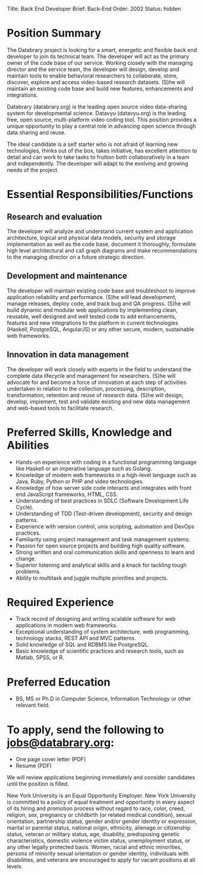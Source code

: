 Title: Back End Developer
Brief: Back-End
Order: 2002
Status: hidden

# Position Summary

The Databrary project is looking for a smart, energetic and flexible back end developer to join its technical team. The developer will act as the primary owner of the code base of our service. Working closely with the managing director and the service team, the developer will design, develop and maintain tools to enable behavioral researchers to collaborate, store, discover, explore and access video-based research datasets. (S)he will maintain an existing code base and build new features, enhancements and integrations.

Databrary (databrary.org) is the leading open source video data-sharing system for developmental science. Datavyu (datavyu.org) is the leading free, open source, multi-platform video coding tool. This position provides a unique opportunity to play a central role in advancing open science through data sharing and reuse.

The ideal candidate is a self starter who is not afraid of learning new technologies, thinks out of the box, takes initiative, has excellent attention to detail and can work to take tasks to fruition both collaboratively in a team and independently. The developer will adapt to the evolving and growing needs of the project.


# Essential Responsibilities/Functions

## Research and evaluation
The developer will analyze and understand current system and application architecture, logical and physical data models, security and storage implementation as well as the code base, document it thoroughly, formulate high level architectural and call graph diagrams and make recommendations to the managing director on a future strategic direction.

## Development and maintenance
The developer will maintain existing code base and troubleshoot to improve application reliability and performance. (S)he will lead development, manage releases, deploy code, and track bug and QA progress. (S)he will build dynamic and modular web applications by implementing clean, reusable, well designed and well tested code to add enhancements, features and new integrations to the platform in current technologies (Haskell, PostgreSQL, AngularJS) or any other secure, modern, sustainable web frameworks.

## Innovation in data management
The developer will work closely with experts in the field to understand the complete data lifecycle and management for researchers. (S)he will advocate for and become a force of innovation at each step of activities undertaken in relation to the collection, processing, description, transformation, retention and reuse of research data. (S)he will design, develop, implement, test and validate existing and new data management and web-based tools to facilitate research.

# Preferred Skills, Knowledge and Abilities

- Hands-on experience with coding in a functional programming language like Haskell or an imperative language such as Golang.
- Knowledge of modern web frameworks in a high-level language such as Java, Ruby, Python or PHP and video technologies.
- Knowledge of how server side code interacts and integrates with front end JavaScript frameworks, HTML, CSS.
- Understanding of best practices in SDLC (Software Development Life Cycle).
- Understanding of TDD (Test-driven development), security and design patterns.
- Experience with version control, unix scripting, automation and DevOps practices.
- Familiarity using project management and task management systems.
- Passion for open source projects and building high quality software.
- Strong written and oral communication skills and openness to learn and change.
- Superior listening and analytical skills and a knack for tackling tough problems.
- Ability to multitask and juggle multiple priorities and projects.

# Required Experience

- Track record of designing and writing scalable software for web applications in modern web frameworks.
- Exceptional understanding of system architecture, web programming, technology stacks, REST API and MVC patterns.
- Solid knowledge of SQL and RDBMS like PostgreSQL.
- Basic knowledge of scientific practices and research tools, such as Matlab, SPSS, or R.

# Preferred Education
- BS, MS or Ph.D in Computer Science, Information Technology or other relevant field.

# To apply, send the following to jobs@databrary.org:
- One page cover letter (PDF)
- Resume (PDF)

We will review applications beginning immediately and consider candidates until the position is filled. 

New York University is an Equal Opportunity Employer. New York University is committed to a policy of equal treatment and opportunity in every aspect of its hiring and promotion process without regard to race, color, creed, religion, sex, pregnancy or childbirth (or related medical condition), sexual orientation, partnership status, gender and/or gender identity or expression, marital or parental status, national origin, ethnicity, alienage or citizenship status, veteran or military status, age, disability, predisposing genetic characteristics, domestic violence victim status, unemployment status, or any other legally protected basis. Women, racial and ethnic minorities, persons of minority sexual orientation or gender identity, individuals with disabilities, and veterans are encouraged to apply for vacant positions at all levels.

